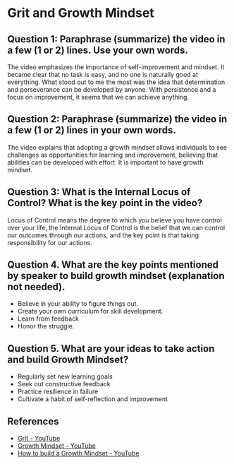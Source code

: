 
# Grit and Growth Mindset

## Question 1: Paraphrase (summarize) the video in a few (1 or 2) lines. Use your own words.
The video emphasizes the importance of self-improvement and mindset. It became clear that no task is easy, and no one is naturally good at everything. What stood out to me the most was the idea that determination and perseverance can be developed by anyone. With persistence and a focus on improvement, it seems that we can achieve anything.

## Question 2: Paraphrase (summarize) the video in a few (1 or 2) lines in your own words. 
The video explains that adopting a growth mindset allows individuals to see challenges as opportunities for learning and improvement, believing that abilities can be developed with effort.
It is important to have growth mindset.

## Question 3: What is the Internal Locus of Control? What is the key point in the video? 
Locus of Control means the degree to which you believe you have control over your life, the Internal Locus of Control is the belief that we can control our outcomes through our actions, and the key point is that taking responsibility for our actions.

## Question 4. What are the key points mentioned by speaker to build growth mindset (explanation not needed). 
- Believe in your ability to figure things out.
- Create your own curriculum for skill development. 
- Learn from feedback    
- Honor the struggle.

## Question 5. What are your ideas to take action and build Growth Mindset? 
- Regularly set new learning goals  
- Seek out constructive feedback  
- Practice resilience in failure  
- Cultivate a habit of self-reflection and improvement

## References

* [Grit - YouTube](https://www.youtube.com/watch?v=H14bBuluwB8)
* [Growth Mindset - YouTube](https://www.youtube.com/watch?v=75GFzikmRY0)
* [How to build a Growth Mindset - YouTube](https://www.youtube.com/watch?v=9DVdclX6NzY)
